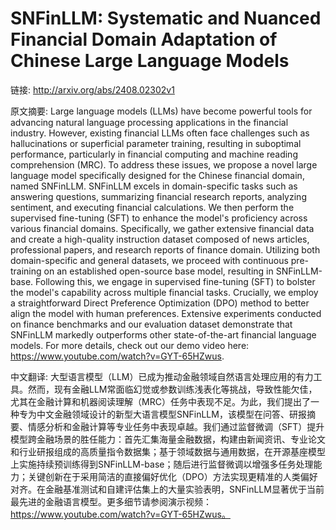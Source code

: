 # SNFinLLM: Systematic and Nuanced Financial Domain Adaptation of Chinese Large Language Models

链接: http://arxiv.org/abs/2408.02302v1

原文摘要:
Large language models (LLMs) have become powerful tools for advancing natural
language processing applications in the financial industry. However, existing
financial LLMs often face challenges such as hallucinations or superficial
parameter training, resulting in suboptimal performance, particularly in
financial computing and machine reading comprehension (MRC). To address these
issues, we propose a novel large language model specifically designed for the
Chinese financial domain, named SNFinLLM. SNFinLLM excels in domain-specific
tasks such as answering questions, summarizing financial research reports,
analyzing sentiment, and executing financial calculations. We then perform the
supervised fine-tuning (SFT) to enhance the model's proficiency across various
financial domains. Specifically, we gather extensive financial data and create
a high-quality instruction dataset composed of news articles, professional
papers, and research reports of finance domain. Utilizing both domain-specific
and general datasets, we proceed with continuous pre-training on an established
open-source base model, resulting in SNFinLLM-base. Following this, we engage
in supervised fine-tuning (SFT) to bolster the model's capability across
multiple financial tasks. Crucially, we employ a straightforward Direct
Preference Optimization (DPO) method to better align the model with human
preferences. Extensive experiments conducted on finance benchmarks and our
evaluation dataset demonstrate that SNFinLLM markedly outperforms other
state-of-the-art financial language models. For more details, check out our
demo video here: https://www.youtube.com/watch?v=GYT-65HZwus.

中文翻译:
大型语言模型（LLM）已成为推动金融领域自然语言处理应用的有力工具。然而，现有金融LLM常面临幻觉或参数训练浅表化等挑战，导致性能欠佳，尤其在金融计算和机器阅读理解（MRC）任务中表现不足。为此，我们提出了一种专为中文金融领域设计的新型大语言模型SNFinLLM，该模型在问答、研报摘要、情感分析和金融计算等专业任务中表现卓越。我们通过监督微调（SFT）提升模型跨金融场景的胜任能力：首先汇集海量金融数据，构建由新闻资讯、专业论文和行业研报组成的高质量指令数据集；基于领域数据与通用数据，在开源基座模型上实施持续预训练得到SNFinLLM-base；随后进行监督微调以增强多任务处理能力；关键创新在于采用简洁的直接偏好优化（DPO）方法实现更精准的人类偏好对齐。在金融基准测试和自建评估集上的大量实验表明，SNFinLLM显著优于当前最先进的金融语言模型。更多细节请参阅演示视频：https://www.youtube.com/watch?v=GYT-65HZwus。
